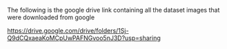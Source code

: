 The following is the google drive link containing all the dataset images that were downloaded from google

https://drive.google.com/drive/folders/1Sj-Q9dCQxaeaKoMCpUwPAFNGvoo5nJ3D?usp=sharing
